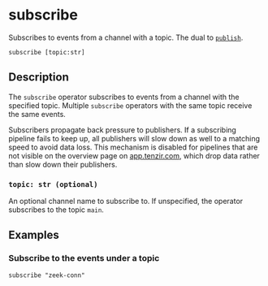 # subscribe

Subscribes to events from a channel with a topic. The dual to
[`publish`](publish.md).

```tql
subscribe [topic:str]
```

## Description

The `subscribe` operator subscribes to events from a channel with the specified
topic. Multiple `subscribe` operators with the same topic receive the same
events.

Subscribers propagate back pressure to publishers. If a subscribing pipeline
fails to keep up, all publishers will slow down as well to a matching speed to
avoid data loss. This mechanism is disabled for pipelines that are not visible
on the overview page on [app.tenzir.com](https://app.tenzir.com), which drop
data rather than slow down their publishers.

### `topic: str (optional)`

An optional channel name to subscribe to. If unspecified, the operator
subscribes to the topic `main`.

## Examples

### Subscribe to the events under a topic

```tql
subscribe "zeek-conn"
```
